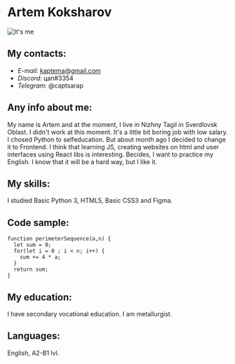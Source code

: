 # Artem Koksharov
![It's me](https://media.discordapp.net/attachments/521569554850119701/923284697285546024/IMG_20200817_184909.jpg?width=455&height=607)
## My contacts:
* _E-mail:_ kaptema@gmail.com
* _Discord:_ цап#3354
* _Telegram:_ @captsarap
## Any info about me:
My name is Artem and at the moment, I live in Nizhny Tagil in Sverdlovsk Oblast. I didn't work at this moment. It's a little bit boring job with low salary. 
 I chosed Python to selfeducation. But about month ago I decided to change it to Frontend. I think that learning JS, creating websites on html and user interfaces using React libs is interesting. Becides, I want to practice my English. I know that it will be a hard way, but I like it. 
## My skills:
I studied Basic Python 3, HTML5, Basic CSS3 and Figma. 
## Code sample:
``` 
function perimeterSequence(a,n) {
  let sum = 0;
  for(let i = 0 ; i < n; i++) {
    sum += 4 * a;
  }
  return sum;
}
```
## My education:
I have secondary vocational education. I am metallurgist. 
## Languages:
English, A2-B1 lvl.